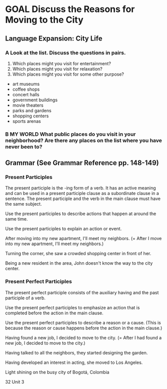 # GOAL Discuss the Reasons for Moving to the City

## Language Expansion: City Life

### A Look at the list. Discuss the questions in pairs.

1. Which places might you visit for entertainment?
2. Which places might you visit for relaxation?
3. Which places might you visit for some other purpose?

- art museums
- coffee shops
- concert halls
- government buildings
- movie theaters
- parks and gardens
- shopping centers
- sports arenas

### B MY WORLD What public places do you visit in your neighborhood? Are there any places on the list where you have never been to?

## Grammar (See Grammar Reference pp. 148-149)

### Present Participles

The present participle is the -ing form of a verb. It has an active meaning and can be used in a present participle clause as a subordinate clause in a sentence. The present participle and the verb in the main clause must have the same subject.

Use the present participles to describe actions that happen at around the same time.

Use the present participles to explain an action or event.

After moving into my new apartment, I'll meet my neighbors.
(= After I move into my new apartment, I'll meet my neighbors.)

Turning the corner, she saw a crowded shopping center in front of her.

Being a new resident in the area, John doesn't know the way to the city center.

### Present Perfect Participles

The present perfect participle consists of the auxiliary having and the past participle of a verb.

Use the present perfect participles to emphasize an action that is completed before the action in the main clause.

Use the present perfect participles to describe a reason or a cause. (This is because the reason or cause happens before the action in the main clause.)

Having found a new job, I decided to move to the city.
(= After I had found a new job, I decided to move to the city.)

Having talked to all the neighbors, they started designing the garden.

Having developed an interest in acting, she moved to Los Angeles.

Light shining on the busy city of Bogotá, Colombia

32 Unit 3